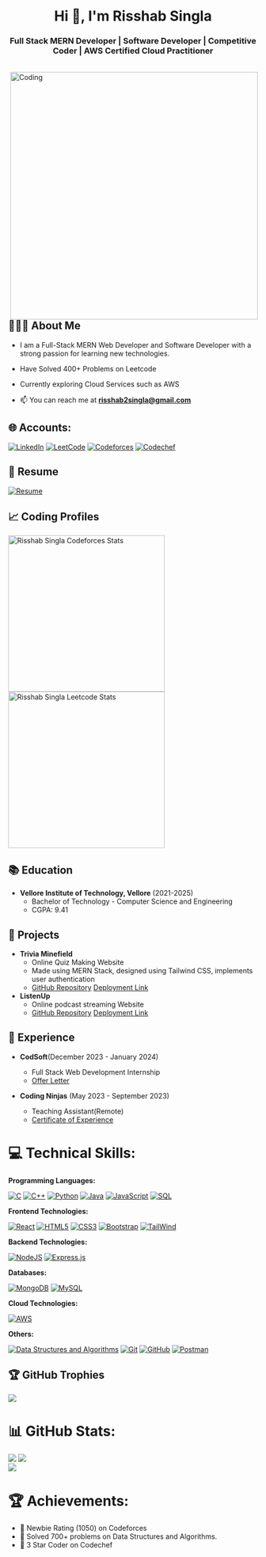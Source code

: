 
<h1 align="center">Hi 👋, I'm Risshab Singla</h1>
<h3 align="center"> Full Stack MERN Developer | Software Developer | Competitive Coder | AWS Certified Cloud Practitioner  </h3>
<br>
<img align="right" alt="Coding" width="500" src="https://imageio.forbes.com/specials-images/imageserve/61d52d4e3a76ed81ac034ea8/The-10-Tech-Trends-That-Will-Transform-Our-World/960x0.jpg?height=399&width=711&fit=bounds">

## 👨🏻‍💻 About Me 

- I am a Full-Stack MERN Web Developer and Software Developer with a strong passion for learning new technologies.
- Have Solved 400+ Problems on Leetcode
- Currently exploring Cloud Services such as AWS

- 📫 You can reach me at **risshab2singla@gmail.com**


## 🌐 Accounts:

[![LinkedIn](https://img.shields.io/badge/LinkedIn-0A66C2.svg?style=for-the-badge&logo=LinkedIn&logoColor=white)](https://www.linkedin.com/in/risshab-singla/) 
[![LeetCode](https://img.shields.io/static/v1?style=for-the-badge&message=LeetCode&color=222222&logo=LeetCode&logoColor=FFA116&label=)](https://leetcode.com/Risshab_Singla/) 
[![Codeforces](https://img.shields.io/badge/Codeforces-1F8ACB.svg?style=for-the-badge&logo=Codeforces&logoColor=white)](https://codeforces.com/profile/risshab2singla)
[![Codechef](https://img.shields.io/badge/CodeChef-5B4638.svg?style=for-the-badge&logo=CodeChef&logoColor=white)](https://www.codechef.com/users/risshabsingla)

## 📄 Resume 

[![Resume](https://img.shields.io/badge/View%20Resume-4285F4?style=for-the-badge&logo=Google%20Drive&logoColor=white)](https://drive.google.com/file/d/1O7ChBTyaBJRetsbcB02S7FVtIab_2jg-/view?usp=sharing)


## 📈 Coding Profiles

<span>
<a href="https://codeforces.com/profile/risshab2singla">
<img height="316" src="https://codeforces-readme-stats.vercel.app/api/card?username=risshab2singla&theme=github_dark&force_username=true&border_color=404040" alt="Risshab Singla Codeforces Stats"/>
</a>
<a href="https://leetcode.com/Risshab_Singla/">
<img height="316" src="https://leetcard.jacoblin.cool/Risshab_Singla?theme=dark&font=Ubuntu&cache=14400&ext=contest&sheets=https://gist.githubusercontent.com/Risshab_Singla/5e715e284c89cace8f5fa09f7fb930b8/raw/ec0be570f114124b1a2156a660d67baa0ab5639d/leetcode_stats_card.css" alt="Risshab Singla Leetcode Stats"/>
</a>
</span>

## 📚 Education 
- **Vellore Institute of Technology, Vellore** (2021-2025)
  - Bachelor of Technology - Computer Science and Engineering
  - CGPA: 9.41

## 🚀 Projects 

- **Trivia Minefield**
  - Online Quiz Making Website
  - Made using MERN Stack, designed using Tailwind CSS, implements user authentication
  - [GitHub Repository](https://github.com/RisshabSingla/CodSoft_Task2)   [Deployment Link](https://triviaminefield.vercel.app/)
- **ListenUp**
  - Online podcast streaming Website
  - [GitHub Repository](https://github.com/RisshabSingla/Ethnus-Project)   [Deployment Link](https://ethnus-project-frontend.vercel.app/)


 
## 💼 Experience 

- **CodSoft**(December 2023 - January 2024)
   - Full Stack Web Development Internship
   - [Offer Letter](https://drive.google.com/file/d/1qq5N2UYkYpqj216Ihc85JftkLKlV9G_4/view)

- **Coding Ninjas** (May 2023 - September 2023)
  - Teaching Assistant(Remote)
  - [Certificate of Experience](https://ninjasfiles.s3.amazonaws.com/certificate7653497f0d2786a1be19a17ebc87dc802d84.pdf)



# 💻 Technical Skills:
**Programming Languages:**

[![C](https://img.shields.io/badge/C-A8B9CC.svg?style=for-the-badge&logo=C&logoColor=black)](https://www.cprogramming.com/)
[![C++](https://img.shields.io/badge/C++-00599C.svg?style=for-the-badge&logo=C++&logoColor=white)](https://cplusplus.com/)
[![Python](https://img.shields.io/badge/Python-3776AB.svg?style=for-the-badge&logo=Python&logoColor=white)](https://www.python.org/)
[![Java](https://img.shields.io/badge/java-%23ED8B00.svg?style=for-the-badge&logo=java&logoColor=white)](https://www.java.com/en/)
[![JavaScript](https://img.shields.io/badge/JavaScript-F7DF1E.svg?style=for-the-badge&logo=JavaScript&logoColor=black)](https://developer.mozilla.org/en-US/docs/Web/JavaScript/)
[![SQL](https://img.shields.io/badge/SQL-4479A1.svg?style=for-the-badge&logo=MySQL&logoColor=white)](https://www.mysql.com/)

**Frontend Technologies:**

[![React](https://img.shields.io/badge/React-61DAFB.svg?style=for-the-badge&logo=React&logoColor=black)](https://reactjs.org/)
[![HTML5](https://img.shields.io/badge/HTML5-E34F26.svg?style=for-the-badge&logo=HTML5&logoColor=white)](https://developer.mozilla.org/en-US/docs/Web/HTML/)
[![CSS3](https://img.shields.io/badge/CSS3-1572B6.svg?style=for-the-badge&logo=CSS3&logoColor=white)](https://developer.mozilla.org/en-US/docs/Web/CSS/)
[![Bootstrap](https://img.shields.io/badge/Bootstrap-7952B3.svg?style=for-the-badge&logo=Bootstrap&logoColor=white)](https://getbootstrap.com/)
[![TailWind](https://img.shields.io/badge/Tailwind%20CSS-06B6D4.svg?style=for-the-badge&logo=Tailwind-CSS&logoColor=white)](https://tailwindcss.com/)

**Backend Technologies:**

[![NodeJS](https://img.shields.io/badge/Node.js-339933.svg?style=for-the-badge&logo=nodedotjs&logoColor=white)](https://nodejs.org/en/)
[![Express.js](https://img.shields.io/badge/Express-000000.svg?style=for-the-badge&logo=Express&logoColor=white)](https://expressjs.com/)

**Databases:**

[![MongoDB](https://img.shields.io/badge/MongoDB-47A248.svg?style=for-the-badge&logo=MongoDB&logoColor=white)](https://www.mongodb.com/)
[![MySQL](https://img.shields.io/badge/MySQL-4479A1.svg?style=for-the-badge&logo=MySQL&logoColor=white)](https://www.mysql.com/)


**Cloud Technologies:**

[![AWS](https://img.shields.io/badge/Amazon%20AWS-232F3E.svg?style=for-the-badge&logo=Amazon-AWS&logoColor=white)](https://aws.amazon.com/)


**Others:**

[![Data Structures and Algorithms](https://img.shields.io/badge/Data%20Structures%20and%20Algorithms-808080.svg?style=for-the-badge&logo=DataCamp&logoColor=white)](https://techdevguide.withgoogle.com/paths/data-structures-and-algorithms/)
[![Git](https://img.shields.io/static/v1?style=for-the-badge&message=Git&color=F05032&logo=Git&logoColor=FFFFFF&label=)](https://git-scm.com/)
[![GitHub](https://img.shields.io/static/v1?style=for-the-badge&message=GitHub&color=181717&logo=GitHub&logoColor=FFFFFF&label=)](https://github.com/)
[![Postman](https://img.shields.io/badge/Postman-FF6C37?style=for-the-badge&logo=postman&logoColor=white)](https://www.postman.com/)


## 🏆 GitHub Trophies

![](https://github-profile-trophy.vercel.app/?username=risshabsingla&theme=tokyonight&no-frame=false&no-bg=false&margin-w=4)

# 📊 GitHub Stats:
![](https://github-readme-stats.vercel.app/api?username=risshabsingla&theme=tokyonight&hide_border=false&include_all_commits=true&count_private=true)
![](https://github-readme-stats.vercel.app/api/top-langs/?username=risshabsingla&theme=tokyonight&hide_border=false&include_all_commits=true&count_private=true&layout=compact)<br/>
![](https://github-readme-streak-stats.herokuapp.com/?user=risshabsingla&theme=tokyonight&hide_border=false)<br/>



# 🏆 Achievements:

- 🌟 Newbie Rating (1050) on Codeforces
- 🌟 Solved 700+ problems on Data Structures and Algorithms.
- 🌟 3 Star Coder on Codechef
